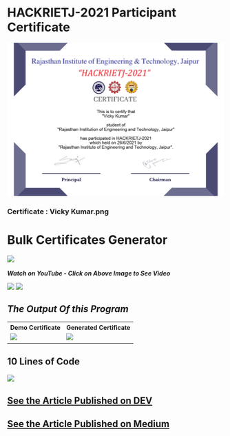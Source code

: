 # HACKRIETJ-2021 Participant Certificate

[![hackrietj2021](https://github.com/imvickykumar999/Bulk-Certificates-Generator/blob/master/hackrietj2021/participants%20pictures/Vicky%20Kumar.png?raw=true)](https://github.com/imvickykumar999/Bulk-Certificates-Generator/blob/232077b620e82f863ce1c2f207ccad96125e3a2e/hackrietj2021/AutoCertGen.py#L61)

### Certificate : Vicky Kumar.png

# Bulk Certificates Generator

<a href="https://www.youtube.com/embed/Arrni3wgb0I?autoplay=1"><img src="https://i.ytimg.com/vi/Arrni3wgb0I/maxresdefault.jpg" width=400px> </a>

***Watch on YouTube - Click on Above Image to See Video*** 

![](https://img.shields.io/youtube/views/Arrni3wgb0I?style=social)     ![](https://img.shields.io/youtube/likes/Arrni3wgb0I?style=social)

## <h2><i>The Output Of this Program </i></h2>

<div align="center">
  <table style="width:100%">
  <tr>
    <th>Demo Certificate</th>
    <th>Generated Certificate</th> 
  </tr>
  <tr>
    <td><img src="https://raw.githubusercontent.com/bhargav-joshi/Certificates-Generator/master/certificate.jpg" width=300px></td>
   <td><img src="https://raw.githubusercontent.com/bhargav-joshi/Certificates-Generator/master/pictures/This%20is%20My%20Name.jpg" width=300px></td>
  </tr>
</table>
</div>

## <h2>10 Lines of Code </h2>
<img src="https://github.com/bhargav-joshi/Certificates-Generator/blob/master/carbon%20(2).png" width=800px>


## [See the Article Published on DEV](https://dev.to/bhargavjoshi/automatic-certificate-generator-in-python-10-lines-code-must-watch-automation-how-to-117o)

## [See the Article Published on Medium](https://bhargavjoshi55.medium.com/make-an-automatic-certificate-generator-in-python-10-lines-code-automation-how-to-90f383ffb326)
